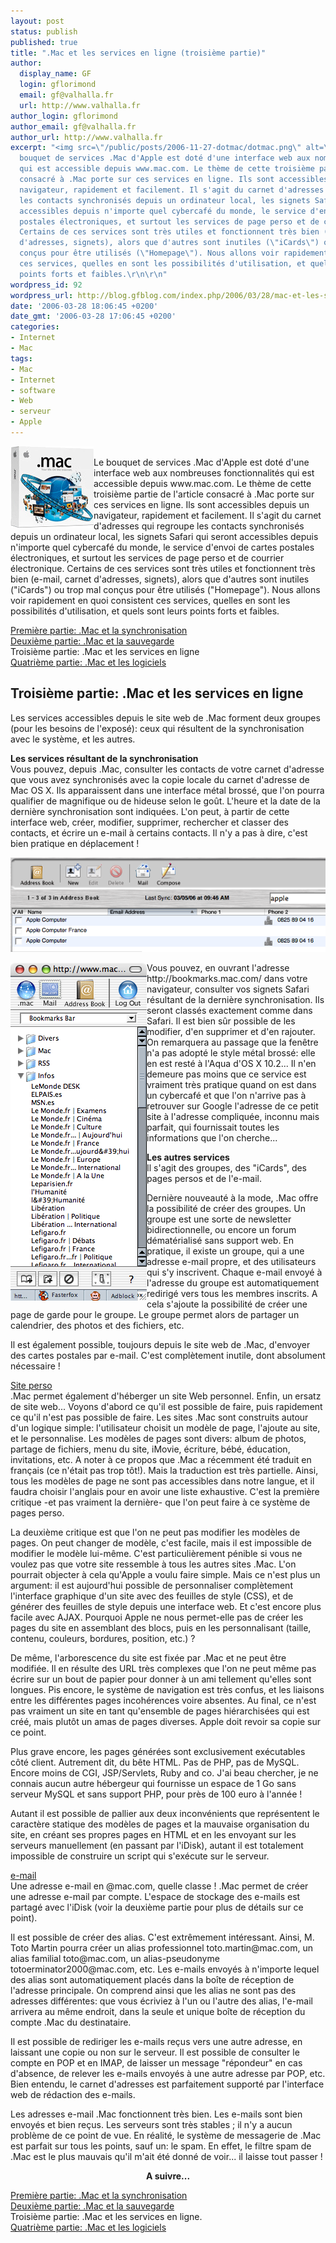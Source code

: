```yaml
---
layout: post
status: publish
published: true
title: ".Mac et les services en ligne (troisième partie)"
author:
  display_name: GF
  login: gflorimond
  email: gf@valhalla.fr
  url: http://www.valhalla.fr
author_login: gflorimond
author_email: gf@valhalla.fr
author_url: http://www.valhalla.fr
excerpt: "<img src=\"/public/posts/2006-11-27-dotmac/dotmac.png\" alt=\".Mac\" align=\"left\"/>\r\nLe
  bouquet de services .Mac d'Apple est doté d'une interface web aux nombreuses fonctionnalités
  qui est accessible depuis www.mac.com. Le thème de cette troisième partie de l'article
  consacré à .Mac porte sur ces services en ligne. Ils sont accessibles depuis un
  navigateur, rapidement et facilement. Il s'agit du carnet d'adresses qui regroupe
  les contacts synchronisés depuis un ordinateur local, les signets Safari qui seront
  accessibles depuis n'importe quel cybercafé du monde, le service d'envoi de cartes
  postales électroniques, et surtout les services de page perso et de courrier électronique.
  Certains de ces services sont très utiles et fonctionnent très bien (e-mail, carnet
  d'adresses, signets), alors que d'autres sont inutiles (\"iCards\") ou trop mal
  conçus pour être utilisés (\"Homepage\"). Nous allons voir rapidement en quoi consistent
  ces services, quelles en sont les possibilités d'utilisation, et quels sont leurs
  points forts et faibles.\r\n\r\n"
wordpress_id: 92
wordpress_url: http://blog.gfblog.com/index.php/2006/03/28/mac-et-les-services-en-ligne-troisieme-partie/
date: '2006-03-28 18:06:45 +0200'
date_gmt: '2006-03-28 17:06:45 +0200'
categories:
- Internet
- Mac
tags:
- Mac
- Internet
- software
- Web
- serveur
- Apple
---
```

<p><img src="/public/posts/2006-11-27-dotmac/dotmac.png" alt=".Mac" align="left"/><br />
Le bouquet de services .Mac d'Apple est doté d'une interface web aux nombreuses fonctionnalités qui est accessible depuis www.mac.com. Le thème de cette troisième partie de l'article consacré à .Mac porte sur ces services en ligne. Ils sont accessibles depuis un navigateur, rapidement et facilement. Il s'agit du carnet d'adresses qui regroupe les contacts synchronisés depuis un ordinateur local, les signets Safari qui seront accessibles depuis n'importe quel cybercafé du monde, le service d'envoi de cartes postales électroniques, et surtout les services de page perso et de courrier électronique. Certains de ces services sont très utiles et fonctionnent très bien (e-mail, carnet d'adresses, signets), alors que d'autres sont inutiles ("iCards") ou trop mal conçus pour être utilisés ("Homepage"). Nous allons voir rapidement en quoi consistent ces services, quelles en sont les possibilités d'utilisation, et quels sont leurs points forts et faibles.</p>
<p><a id="more"></a><a id="more-92"></a></p>
<p><a href="http://www.valhalla.fr/index.php/2006/03/27/mac-et-la-synchronisation-premiere-partie/">Première partie: .Mac et la synchronisation</a><br />
<a href="http://www.valhalla.fr/index.php/2006/03/27/mac-et-la-sauvegarde-deuxieme-partie/">Deuxième partie: .Mac et la sauvegarde</a><br />
Troisième partie: .Mac et les services en ligne<br />
<a href="http://www.valhalla.fr/index.php/2006/03/29/mac-et-les-logiciels/">Quatrième partie: .Mac et les logiciels</a></p>
<h2>Troisième partie: .Mac et les services en ligne</h2>
<p>Les services accessibles depuis le site web de .Mac forment deux groupes (pour les besoins de l'exposé): ceux qui résultent de la synchronisation avec le système, et les autres.</p>
<p><strong>Les services résultant de la synchronisation</strong><br />
Vous pouvez, depuis .Mac, consulter les contacts de votre carnet d'adresse que vous avez synchronisés avec la copie locale du carnet d'adresse de Mac OS X. Ils apparaissent dans une interface métal brossé, que l'on pourra qualifier de magnifique ou de hideuse selon le goût. L'heure et la date de la dernière synchronisation sont indiquées. L'on peut, à partir de cette interface web, créer, modifier, supprimer, rechercher et classer des contacts, et écrire un e-mail à certains contacts. Il n'y a pas à dire, c'est bien pratique en déplacement !</p>
<p><img src="/public/posts/2006-11-27-dotmac/fig3.1.png" alt=".Mac Fig3.1" /></p>
<p><img src="/public/posts/2006-11-27-dotmac/fig3.2.png" alt=".Mac Fig3.2" align="left" /></p>
<p>Vous pouvez, en ouvrant l'adresse http://bookmarks.mac.com/ dans votre navigateur, consulter vos signets Safari résultant de la dernière synchronisation. Ils seront classés exactement comme dans Safari. Il est bien sûr possible de les modifier, d'en supprimer et d'en rajouter. On remarquera au passage que la fenêtre n'a pas adopté le style métal brossé: elle en est resté à l'Aqua d'OS X 10.2... Il n'en demeure pas moins que ce service est vraiment très pratique quand on est dans un cybercafé et que l'on n'arrive pas à retrouver sur Google l'adresse de ce petit site à l'adresse compliquée, inconnu mais parfait, qui fournissait toutes les informations que l'on cherche...</p>
<p><strong>Les autres services</strong><br />
Il s'agit des groupes, des "iCards", des pages persos et de l'e-mail.</p>
<p>Dernière nouveauté à la mode, .Mac offre la possibilité de créer des groupes. Un groupe est une sorte de newsletter bidirectionnelle, ou encore un forum dématérialisé sans support web. En pratique, il existe un groupe, qui a une adresse e-mail propre, et des utilisateurs qui s'y inscrivent. Chaque e-mail envoyé à l'adresse du groupe est automatiquement redirigé vers tous les membres inscrits. A cela s'ajoute la possibilité de créer une page de garde pour le groupe. Le groupe permet alors de partager un calendrier, des photos et des fichiers, etc. </p>
<p>Il est également possible, toujours depuis le site web de .Mac, d'envoyer des cartes postales par e-mail. C'est complètement inutile, dont absolument nécessaire !</p>
<p><u>Site perso</u><br />
.Mac permet également d'héberger un site Web personnel. Enfin, un ersatz de site web... Voyons d'abord ce qu'il est possible de faire, puis rapidement ce qu'il n'est pas possible de faire. Les sites .Mac sont construits autour d'un logique simple: l'utilisateur choisit un modèle de page, l'ajoute au site, et le personnalise. Les modèles de pages sont divers: album de photos, partage de fichiers, menu du site, iMovie, écriture, bébé, éducation, invitations, etc. A noter à ce propos que .Mac a récemment été traduit en français (ce n'était pas trop tôt!). Mais la traduction est très partielle. Ainsi, tous les modèles de page ne sont pas accessibles dans notre langue, et il faudra choisir l'anglais pour en avoir une liste exhaustive. C'est la première critique -et pas vraiment la dernière- que l'on peut faire à ce système de pages perso. </p>
<p>La deuxième critique est que l'on ne peut pas modifier les modèles de pages. On peut changer de modèle, c'est facile, mais il est impossible de modifier le modèle lui-même. C'est particulièrement pénible si vous ne voulez pas que votre site ressemble à tous les autres sites .Mac. L'on pourrait objecter à cela qu'Apple a voulu faire simple. Mais ce n'est plus un argument: il est aujourd'hui possible de personnaliser complètement l'interface graphique d'un site avec des feuilles de style (CSS), et de générer des feuilles de style depuis une interface web. Et c'est encore plus facile avec AJAX. Pourquoi Apple ne nous permet-elle pas de créer les pages du site en assemblant des blocs, puis en les personnalisant (taille, contenu, couleurs, bordures, position, etc.) ?</p>
<p>De même, l'arborescence du site est fixée par .Mac et ne peut être modifiée. Il en résulte des URL très complexes que l'on ne peut même pas écrire sur un bout de papier pour donner à un ami tellement qu'elles sont longues. Pis encore, le système de navigation est très confus, et les liaisons entre les différentes pages incohérences voire absentes. Au final, ce n'est pas vraiment un site en tant qu'ensemble de pages hiérarchisées qui est créé, mais plutôt un amas de pages diverses. Apple doit revoir sa copie sur ce point.</p>
<p>Plus grave encore, les pages générées sont exclusivement exécutables côté client. Autrement dit, du bête HTML. Pas de PHP, pas de MySQL. Encore moins de CGI, JSP/Servlets, Ruby and co. J'ai beau chercher, je ne connais aucun autre hébergeur qui fournisse un espace de 1 Go sans serveur MySQL et sans support PHP, pour près de 100 euro à l'année ! </p>
<p>Autant il est possible de pallier aux deux inconvénients que représentent le caractère statique des modèles de pages et la mauvaise organisation du site, en créant ses propres pages en HTML et en les envoyant sur les serveurs manuellement (en passant par l'iDisk), autant il est totalement impossible de construire un script qui s'exécute sur le serveur.</p>
<p><u>e-mail</u><br />
Une adresse e-mail en @mac.com, quelle classe ! .Mac permet de créer une adresse e-mail par compte. L'espace de stockage des e-mails est partagé avec l'iDisk (voir la deuxième partie pour plus de détails sur ce point).</p>
<p>Il est possible de créer des alias. C'est extrêmement intéressant. Ainsi, M. Toto Martin pourra créer un alias professionnel toto.martin@mac.com, un alias familial toto@mac.com, un alias-pseudonyme totoerminator2000@mac.com, etc. Les e-mails envoyés à n'importe lequel des alias sont automatiquement placés dans la boîte de réception de l'adresse principale. On comprend ainsi que les alias ne sont pas des adresses différentes: que vous écriviez à l'un ou l'autre des alias, l'e-mail arrivera au même endroit, dans la seule et unique boîte de réception du compte .Mac du destinataire.</p>
<p>Il est possible de rediriger les e-mails reçus vers une autre adresse, en laissant une copie ou non sur le serveur. Il est possible de consulter le compte en POP et en IMAP, de laisser un message "répondeur" en cas d'absence, de relever les e-mails envoyés à une autre adresse par POP, etc. Bien entendu, le carnet d'adresses est parfaitement supporté par l'interface web de rédaction des e-mails.</p>
<p>Les adresses e-mail .Mac fonctionnent très bien. Les e-mails sont bien envoyés et bien reçus. Les serveurs sont très stables ; il n'y a aucun problème de ce point de vue. En réalité, le système de messagerie de .Mac est parfait sur tous les points, sauf un: le spam. En effet, le filtre spam de .Mac est le plus mauvais qu'il m'ait été donné de voir... il laisse tout passer !</p>
<p><center><strong>A suivre...</strong></center></p>
<p><a href="http://www.valhalla.fr/index.php/2006/03/27/mac-et-la-synchronisation-premiere-partie/">Première partie: .Mac et la synchronisation</a><br />
<a href="http://www.valhalla.fr/index.php/2006/03/27/mac-et-la-sauvegarde-deuxieme-partie/">Deuxième partie: .Mac et la sauvegarde</a><br />
Troisième partie: .Mac et les services en ligne.<br />
<a href="http://www.valhalla.fr/index.php/2006/03/29/mac-et-les-logiciels/">Quatrième partie: .Mac et les logiciels</a></p>
